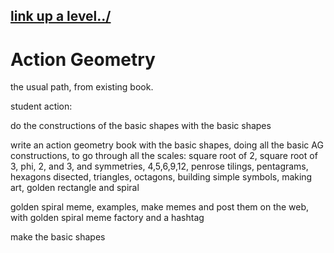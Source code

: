 ## [link up a level../](../)

# Action Geometry

the usual path, from existing book.

student action:

do the constructions of the basic shapes with the basic shapes

write an action geometry book with the basic shapes, doing all the basic AG constructions, to go through all the scales: square root of 2, square root of 3, phi, 2, and 3, and symmetries, 4,5,6,9,12, penrose tilings, pentagrams, hexagons disected, triangles, octagons, building simple symbols, making art, golden rectangle and spiral

golden spiral meme, examples, make memes and post them on the web, with golden spiral meme factory and a hashtag

make the basic shapes

